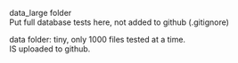 data_large folder  
Put full database tests here, not added to github (.gitignore)

data folder: tiny, only 1000 files tested at a time.  
IS uploaded to github. 